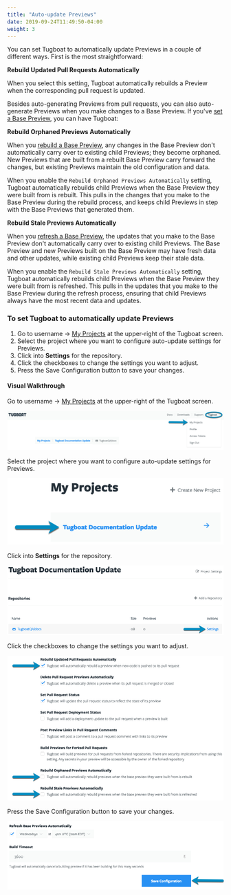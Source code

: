 ```yaml
---
title: "Auto-update Previews"
date: 2019-09-24T11:49:50-04:00
weight: 3
---
```


You can set Tugboat to automatically update Previews in a couple of different
ways. First is the most straightforward:

**Rebuild Updated Pull Requests Automatically**

When you select this setting, Tugboat automatically rebuilds a Preview when the
corresponding pull request is updated.

Besides auto-generating Previews from pull requests, you can also auto-generate
Previews when you make changes to a Base Preview. If you've
[set a Base Preview](../work-with-base-previews/index.md#how-to-set-a-base-preview),
you can have Tugboat:

**Rebuild Orphaned Previews Automatically**

When you
[rebuild a Base Preview](../work-with-base-previews/index.md#change-a-base-preview),
any changes in the Base Preview don't automatically carry over to existing child
Previews; they become orphaned. New Previews that are built from a rebuilt Base
Preview carry forward the changes, but existing Previews maintain the old
configuration and data.

When you enable the `Rebuild Orphaned Previews Automatically` setting, Tugboat
automatically rebuilds child Previews when the Base Preview they were built from
is rebuilt. This pulls in the changes that you make to the Base Preview during
the rebuild process, and keeps child Previews in step with the Base Previews
that generated them.

**Rebuild Stale Previews Automatically**

When you
[refresh a Base Preview](../work-with-base-previews/index.md#update-a-base-preview),
the updates that you make to the Base Preview don't automatically carry over to
existing child Previews. The Base Preview and new Previews built on the Base
Preview may have fresh data and other updates, while existing child Previews
keep their stale data.

When you enable the `Rebuild Stale Previews Automatically` setting, Tugboat
automatically rebuilds child Previews when the Base Preview they were built from
is refreshed. This pulls in the updates that you make to the Base Preview during
the refresh process, ensuring that child Previews always have the most recent
data and updates.

### To set Tugboat to automatically update Previews

1. Go to username -> [My Projects](https://dashboard.tugboat.qa/projects) at the
   upper-right of the Tugboat screen.
2. Select the project where you want to configure auto-update settings for
   Previews.
3. Click into **Settings** for the repository.
4. Click the checkboxes to change the settings you want to adjust.
5. Press the Save Configuration button to save your changes.

#### Visual Walkthrough

Go to username -> [My Projects](https://dashboard.tugboat.qa/projects) at the
upper-right of the Tugboat screen.

![Go to username -> My Projects](/_images/go-to-user-my-projects.png)

Select the project where you want to configure auto-update settings for
Previews.

![Select the project](/_images/select-a-project.png)

Click into **Settings** for the repository.

![Go to Repository Settings](/_images/go-to-repository-settings.png)

Click the checkboxes to change the settings you want to adjust.

![Click the checkboxes to turn auto-update Preview options on or off](/_images/auto-update-preview-repository-settings.png)

Press the Save Configuration button to save your changes.

![Press the Save Configuration button](/_images/repository-settings-press-save-configuration.png)
